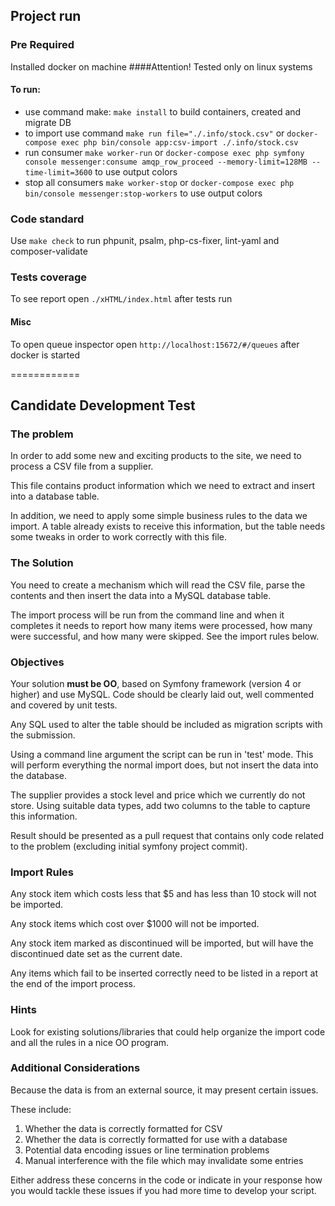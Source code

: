 ## Project run

### Pre Required
Installed docker on machine
####Attention! 
Tested only on linux systems

#### To run:
* use command make: ```make install``` to build containers, created and migrate DB
* to import use command ```make run file="./.info/stock.csv"```
or ```docker-compose exec php bin/console app:csv-import ./.info/stock.csv```
* run consumer ```make worker-run``` or ```docker-compose exec php symfony console messenger:consume amqp_row_proceed --memory-limit=128MB --time-limit=3600``` to use output colors
* stop all consumers ```make worker-stop``` or ```docker-compose exec php bin/console messenger:stop-workers``` to use output colors

### Code standard
Use ```make check``` to run phpunit, psalm, php-cs-fixer, lint-yaml and composer-validate

### Tests coverage
To see report open ```./xHTML/index.html``` after tests run

#### Misc
To open queue inspector open ```http://localhost:15672/#/queues``` after docker is started

============

## Candidate Development Test

### The problem
In order to add some new and exciting products to the site, we need to process a CSV file
from a supplier.

This file contains product information which we need to extract and insert into a database
table.

In addition, we need to apply some simple business rules to the data we import. A table
already exists to receive this information, but the table needs some tweaks in order to work
correctly with this file.

### The Solution
You need to create a mechanism which will read the CSV file, parse the contents and then insert
the data into a MySQL database table.

The import process will be run from the command line and when it completes it needs to
report how many items were processed, how many were successful, and how many were
skipped. See the import rules below.

### Objectives
Your solution **must be OO**, based on Symfony framework (version 4 or higher) and use MySQL. Code should be clearly laid out, well commented and covered by unit tests.

Any SQL used to alter the table should be included as migration scripts with the submission.

Using a command line argument the script can be run in 'test' mode. This will perform
everything the normal import does, but not insert the data into the database.

The supplier provides a stock level and price which we currently do not store. Using
suitable data types, add two columns to the table to capture this information.

Result should be presented as a pull request that contains only code related to the problem (excluding initial symfony project commit).

### Import Rules
Any stock item which costs less that $5 and has less than 10 stock will not be imported.

Any stock items which cost over $1000 will not be imported.

Any stock item marked as discontinued will be imported, but will have the discontinued
date set as the current date.

Any items which fail to be inserted correctly need to be listed in a report at the end of the
import process.

### Hints
Look for existing solutions/libraries that could help organize the import code and all the rules in a nice OO program.

### Additional Considerations
Because the data is from an external source, it may present certain issues.

These include:
1. Whether the data is correctly formatted for CSV
2. Whether the data is correctly formatted for use with a database
3. Potential data encoding issues or line termination problems
4. Manual interference with the file which may invalidate some entries

Either address these concerns in the code or indicate in your response how you would
tackle these issues if you had more time to develop your script.
